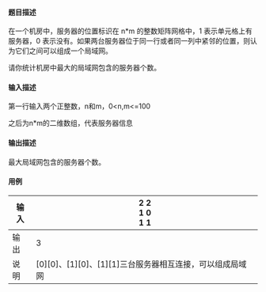 #### 题目描述

在一个机房中，服务器的位置标识在 n*m 的整数矩阵网格中，1 表示单元格上有服务器，0 表示没有。如果两台服务器位于同一行或者同一列中紧邻的位置，则认为它们之间可以组成一个局域网。

请你统计机房中最大的局域网包含的服务器个数。

#### 输入描述

第一行输入两个正整数，n和m，0<n,m<=100

之后为n*m的二维数组，代表服务器信息

#### 输出描述

最大局域网包含的服务器个数。

#### 用例


| 输入 | 2 2<br/>1 0<br/>1 1                                      |
| ------ | ---------------------------------------------------------- |
| 输出 | 3                                                        |
| 说明 | [0][0]、[1][0]、[1][1]三台服务器相互连接，可以组成局域网 |
